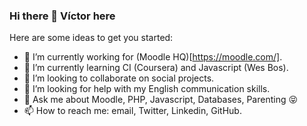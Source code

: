 ### Hi there 👋 Víctor here

Here are some ideas to get you started:

- 🔭 I’m currently working for (Moodle HQ)[https://moodle.com/].
- 🌱 I’m currently learning CI (Coursera) and Javascript (Wes Bos).
- 👯 I’m looking to collaborate on social projects.
- 🤔 I’m looking for help with my English communication skills.
- 💬 Ask me about Moodle, PHP, Javascript, Databases, Parenting :stuck_out_tongue_closed_eyes:
- 📫 How to reach me: email, Twitter, Linkedin, GitHub.
